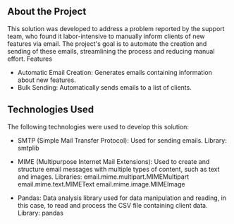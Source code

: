 ## About the Project

This solution was developed to address a problem reported by the support team, who found it labor-intensive to manually inform clients of new features via email. The project's goal is to automate the creation and sending of these emails, streamlining the process and reducing manual effort.
Features

- Automatic Email Creation: Generates emails containing information about new features.
- Bulk Sending: Automatically sends emails to a list of clients.

## Technologies Used

The following technologies were used to develop this solution:

- SMTP (Simple Mail Transfer Protocol): Used for sending emails.
        Library: smtplib

- MIME (Multipurpose Internet Mail Extensions): Used to create and structure email messages with multiple types of content, such as text and images.
        Libraries:
            email.mime.multipart.MIMEMultipart
            email.mime.text.MIMEText
            email.mime.image.MIMEImage

- Pandas: Data analysis library used for data manipulation and reading, in this case, to read and process the CSV file containing client data.
        Library: pandas
